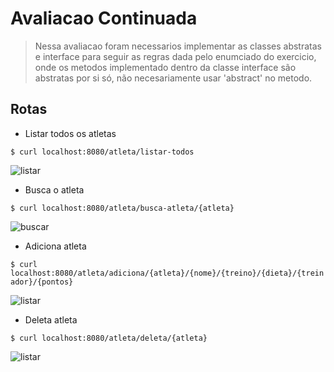 # Avaliacao Continuada

 > Nessa avaliacao foram necessarios implementar as classes abstratas e interface para seguir as regras dada pelo enumciado do exercicio, onde os metodos implementado dentro da classe interface são abstratas por si só, não necesariamente usar 'abstract' no metodo.


## Rotas

* Listar todos os atletas

` $ curl localhost:8080/atleta/listar-todos `

  ![listar](img/)
  
  
* Busca o atleta

` $ curl localhost:8080/atleta/busca-atleta/{atleta} `

  ![buscar](img/)
  
  
* Adiciona atleta

` $ curl localhost:8080/atleta/adiciona/{atleta}/{nome}/{treino}/{dieta}/{treinador}/{pontos} `

  ![listar](img/)
  

* Deleta atleta

` $ curl localhost:8080/atleta/deleta/{atleta} `

  ![listar](img/)

